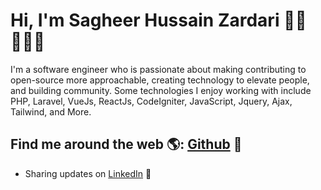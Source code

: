 # Hi, I'm Sagheer Hussain Zardari 👋🏾 👩🏾‍💻


I'm a software engineer who is passionate about making contributing to open-source more approachable, creating technology to elevate people, and building community. Some technologies I enjoy working with include PHP, Laravel, VueJs, ReactJs, CodeIgniter, JavaScript, Jquery, Ajax, Tailwind, and More.


## Find me around the web 🌎: <a href="https://github.com/sagheerhussainzardari">Github</a> 🏓
- Sharing updates on <a href="https://www.linkedin.com/in/sagheerhussainzardari/">LinkedIn</a> 💼
